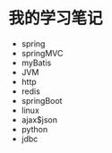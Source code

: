 # 我的学习笔记
* spring
* springMVC
* myBatis
* JVM
* http
* redis
* springBoot
* linux
* ajax$json
* python
* jdbc
